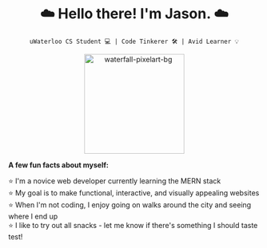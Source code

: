 <h1 align="center"> ☁️ Hello there! I'm Jason. ☁️ </h1>
 
<div align="center">
 
`uWaterloo CS Student 💻 | Code Tinkerer 🛠 | Avid Learner 💡`

<img src="[drawing.jpg](https://user-images.githubusercontent.com/81478886/211448155-a8c4c20a-e50c-4125-9d46-82bdc8d6fd9a.jpg)"
     alt="waterfall-pixelart-bg"
     width="200px"/>

<div align="left"> <b>A few fun facts about myself:</b> </div>

<p align="left">
⭐️ I'm a novice web developer currently learning the MERN stack <br>
⭐️ My goal is to make functional, interactive, and visually appealing websites <br>
⭐️ When I'm not coding, I enjoy going on walks around the city and seeing where I end up <br>
⭐️ I like to try out all snacks - let me know if there's something I should taste test! <br>
 </p>
